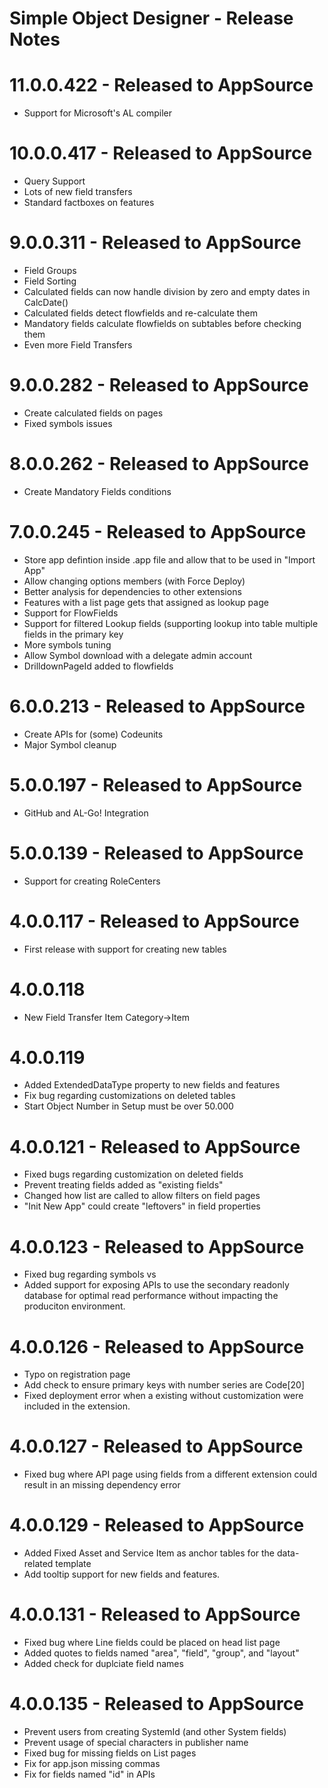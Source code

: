 Simple Object Designer - Release Notes
======================================

11.0.0.422 - Released to AppSource
==================================
* Support for Microsoft's AL compiler

10.0.0.417 - Released to AppSource
==================================
* Query Support
* Lots of new field transfers
* Standard factboxes on features

9.0.0.311 - Released to AppSource
=================================
* Field Groups
* Field Sorting
* Calculated fields can now handle division by zero and empty dates in CalcDate()
* Calculated fields detect flowfields and re-calculate them
* Mandatory fields calculate flowfields on subtables before checking them
* Even more Field Transfers

9.0.0.282 - Released to AppSource
=================================
* Create calculated fields on pages
* Fixed symbols issues

8.0.0.262 - Released to AppSource
=================================
* Create Mandatory Fields conditions

7.0.0.245 - Released to AppSource
=================================
* Store app defintion inside .app file and allow that to be used in "Import App"
* Allow changing options members (with Force Deploy)
* Better analysis for dependencies to other extensions
* Features with a list page gets that assigned as lookup page
* Support for FlowFields
* Support for filtered Lookup fields (supporting lookup into table multiple fields in the primary key
* More symbols tuning
* Allow Symbol download with a delegate admin account
* DrilldownPageId added to flowfields

6.0.0.213 - Released to AppSource
=================================

* Create APIs for (some) Codeunits 
* Major Symbol cleanup

5.0.0.197 - Released to AppSource
=================================
* GitHub and AL-Go! Integration

5.0.0.139 - Released to AppSource
=================================
* Support for creating RoleCenters

4.0.0.117 - Released to AppSource
=================================
* First release with support for creating new tables

4.0.0.118
=========
* New Field Transfer Item Category->Item

4.0.0.119
=========
* Added ExtendedDataType property to new fields and features
* Fix bug regarding customizations on deleted tables
* Start Object Number in Setup must be over 50.000

4.0.0.121 - Released to AppSource
=================================
* Fixed bugs regarding customization on deleted fields
* Prevent treating fields added as "existing fields"
* Changed how list are called to allow filters on field pages
* "Init New App" could create "leftovers" in field properties

4.0.0.123 - Released to AppSource
=================================
* Fixed bug regarding symbols vs
* Added support for exposing APIs to use the secondary readonly database for optimal read performance without impacting the produciton environment.

4.0.0.126 - Released to AppSource
=================================
* Typo on registration page
* Add check to ensure primary keys with number series are Code[20]
* Fixed deployment error when a existing without customization were included in the extension.

4.0.0.127 - Released to AppSource
=================================
* Fixed bug where API page using fields from a different extension could result in an missing dependency error

4.0.0.129 - Released to AppSource
=================================
* Added Fixed Asset and Service Item as anchor tables for the data-related template
* Add tooltip support for new fields and features.

4.0.0.131 - Released to AppSource
=================================
* Fixed bug where Line fields could be placed on head list page
* Added quotes to fields named "area", "field", "group", and "layout"
* Added check for duplciate field names

4.0.0.135 - Released to AppSource
=================================
* Prevent users from creating SystemId (and other System fields)
* Prevent usage of special characters in publisher name
* Fixed bug for missing fields on List pages
* Fix for app.json missing commas
* Fix for fields named "id" in APIs

